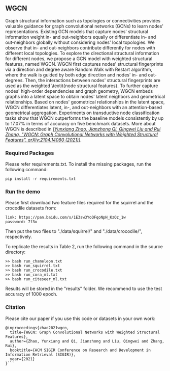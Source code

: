 ## WGCN
Graph structural information such as topologies or connectivities provides valuable guidance for graph convolutional networks (GCNs) to learn nodes' representations. Existing GCN models that capture nodes' structural information weight in- and out-neighbors equally or differentiate in- and out-neighbors globally without considering nodes' local topologies. We observe that in- and out-neighbors contribute differently for nodes with different local topologies. To explore the directional structural information for different nodes, we propose a GCN model with weighted structural features, named WGCN. WGCN first captures nodes' structural fingerprints via a direction and degree aware Random Walk with Restart algorithm, where the walk is guided by both edge direction and nodes' in- and out-degrees. Then, the interactions between nodes' structural fingerprints are used as the weighted \textit{node structural features}. To further capture nodes' high-order dependencies and graph geometry, WGCN embeds graphs into a latent space to obtain nodes' latent neighbors and geometrical relationships. Based on nodes' geometrical relationships in the latent space, WGCN differentiates latent, in-, and out-neighbors with an attention-based geometrical aggregation. Experiments on transductive node classification tasks show that WGCN outperforms the baseline models consistently by up to 17.07\% in terms of accuracy on five benchmark datasets. More about WGCN is described in [*[Yunxiang Zhao, Jianzhong Qi, Qingwei Liu and Rui Zhang. "WGCN: Graph Convolutional Networks with Weighted Structural Features". arXiv:2104.14060 (2021)]*](https://arxiv.org/abs/2104.14060).

### Required Packages
Please refer requirements.txt. To install the missing packages, run the following command:
```
pip install -r requirements.txt
```

### Run the demo
Please first download two feature files required for the squirrel and the crocodile datasets from:
```
link: https://pan.baidu.com/s/1E3sw3YoQFqoNpH_KzOz_1w 
password: 7f3x
```
Then put the two files to "./data/squirrel/" and "./data/crocodile/", respectively. 

To replicate the results in Table 2, run the following command in the source directory:
```
>> bash run_chameleon.txt
>> bash run_squirrel.txt
>> bash run_crocodile.txt
>> bash run_cora_ml.txt
>> bash run_citeseer_ml.txt
```
Results will be stored in the "results" folder. We recommend to use the test accuracy of 1000 epoch.

### Citation
Please cite our paper if you use this code or datasets in your own work:
```
@inproceedings{zhao2021wgcn,
  title={WGCN: Graph Convolutional Networks with Weighted Structural Features},
  author={Zhao, Yunxiang and Qi, Jianzhong and Liu, Qingwei and Zhang, Rui},
  booktitle={ACM SIGIR Conference on Research and Development in Information Retrieval (SIGIR)},
  year={2021}
}```
